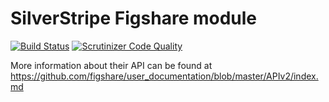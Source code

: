 
# SilverStripe Figshare module

[![Build Status](https://travis-ci.org/shoaibali/silverstripe-figshareapi.svg?branch=master)](https://travis-ci.org/shoaibali/silverstripe-figshareapi) [![Scrutinizer Code Quality](https://scrutinizer-ci.com/g/shoaibali/silverstripe-figshareapi/badges/quality-score.png?b=master)](https://scrutinizer-ci.com/g/shoaibali/silverstripe-figshareapi/?branch=master)

More information about their API can be found at https://github.com/figshare/user_documentation/blob/master/APIv2/index.md
